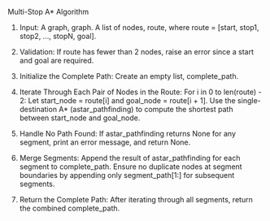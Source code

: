 Multi-Stop A* Algorithm

1) Input:
A graph, graph.
A list of nodes, route, where route = [start, stop1, stop2, ..., stopN, goal].

2) Validation:
If route has fewer than 2 nodes, raise an error since a start and goal are required.

3) Initialize the Complete Path:
Create an empty list, complete_path.

4) Iterate Through Each Pair of Nodes in the Route:
For i in 0 to len(route) - 2:
Let start_node = route[i] and goal_node = route[i + 1].
Use the single-destination A* (astar_pathfinding) to compute the shortest path between start_node and goal_node.

5) Handle No Path Found:
If astar_pathfinding returns None for any segment, print an error message, and return None.

6) Merge Segments:
Append the result of astar_pathfinding for each segment to complete_path.
Ensure no duplicate nodes at segment boundaries by appending only segment_path[1:] for subsequent segments.

7) Return the Complete Path:
After iterating through all segments, return the combined complete_path.
